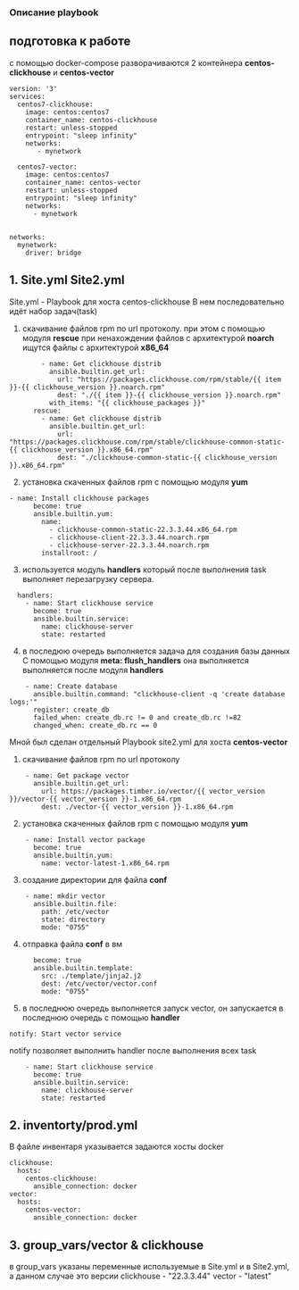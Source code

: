 ### Описание **playbook**


## подготовка к работе
с помощью docker-compose разворачиваются 2 контейнера **centos-clickhouse** и **centos-vector**
```
version: '3'
services:
  centos7-clickhouse:
    image: centos:centos7
    container_name: centos-clickhouse
    restart: unless-stopped
    entrypoint: "sleep infinity"
    networks: 
       - mynetwork

  centos7-vector:
    image: centos:centos7
    container_name: centos-vector
    restart: unless-stopped
    entrypoint: "sleep infinity"
    networks: 
      - mynetwork


networks:
  mynetwork:
    driver: bridge
```

## 1. Site.yml Site2.yml

Site.yml - Playbook для хоста centos-clickhouse
В нем последовательно идёт набор задач(task)
1. скачивание файлов rpm по url протоколу. при этом с помощью модуля **rescue** при ненахождении файлов с архитектурой **noarch** ищутся файлы с архитектурой **x86_64**

```
        - name: Get clickhouse distrib
          ansible.builtin.get_url:
            url: "https://packages.clickhouse.com/rpm/stable/{{ item }}-{{ clickhouse_version }}.noarch.rpm"
            dest: "./{{ item }}-{{ clickhouse_version }}.noarch.rpm"
          with_items: "{{ clickhouse_packages }}"
      rescue:
        - name: Get clickhouse distrib
          ansible.builtin.get_url:
            url: "https://packages.clickhouse.com/rpm/stable/clickhouse-common-static-{{ clickhouse_version }}.x86_64.rpm"
            dest: "./clickhouse-common-static-{{ clickhouse_version }}.x86_64.rpm"
```

2. установка скаченных файлов rpm c помощью модуля **yum**

```
- name: Install clickhouse packages
      become: true
      ansible.builtin.yum:
        name:
          - clickhouse-common-static-22.3.3.44.x86_64.rpm
          - clickhouse-client-22.3.3.44.noarch.rpm
          - clickhouse-server-22.3.3.44.noarch.rpm
        installroot: /
```
3. используется модуль **handlers** который после выполнения task выполняет перезагрузку сервера. 

```
  handlers:
    - name: Start clickhouse service
      become: true
      ansible.builtin.service:
        name: clickhouse-server
        state: restarted
```

4. в последюю очередь выполняется задача для создания базы данных
С помощью модуля **meta: flush_handlers** она выполняется выполняется после модуля **handlers**

```
    - name: Create database
      ansible.builtin.command: "clickhouse-client -q 'create database logs;'"
      register: create_db
      failed_when: create_db.rc != 0 and create_db.rc !=82
      changed_when: create_db.rc == 0
```


Мной был сделан отдельный Playbook site2.yml для хоста **centos-vector**

1. скачивание файлов rpm по url протоколу

```
    - name: Get package vector
      ansible.builtin.get_url:
        url: https://packages.timber.io/vector/{{ vector_version }}/vector-{{ vector_version }}-1.x86_64.rpm
        dest: ./vector-{{ vector_version }}-1.x86_64.rpm
```
2. установка скаченных файлов rpm c помощью модуля **yum**

```
    - name: Install vector package
      become: true
      ansible.builtin.yum:
        name: vector-latest-1.x86_64.rpm
```
3. создание директории для файла **conf**

```
    - name: mkdir vector
      ansible.builtin.file:
        path: /etc/vector
        state: directory
        mode: "0755"
```

4. отправка файла **conf** в вм
 
```
      become: true
      ansible.builtin.template:
        src: ./template/jinja2.j2
        dest: /etc/vector/vector.conf
        mode: "0755"
```

5.  в последнюю очередь выполняется запуск vector, он запускается в последнюю очередь с помощью **handler** 

```
notify: Start vector service
```
notify позволяет выполнить handler после выполнения всех task

```
    - name: Start clickhouse service
      become: true
      ansible.builtin.service:
        name: clickhouse-server
        state: restarted
```


## 2. inventorty/prod.yml

В файле инвентаря указывается задаются хосты docker

```
clickhouse:
  hosts:
    centos-clickhouse:
      ansible_connection: docker
vector:
  hosts:
    centos-vector:
      ansible_connection: docker

```


## 3. group_vars/vector & clickhouse

в group_vars указаны переменные используемые в Site.yml и в Site2.yml, а данном случае это версии
clickhouse - "22.3.3.44"
vector - "latest"
